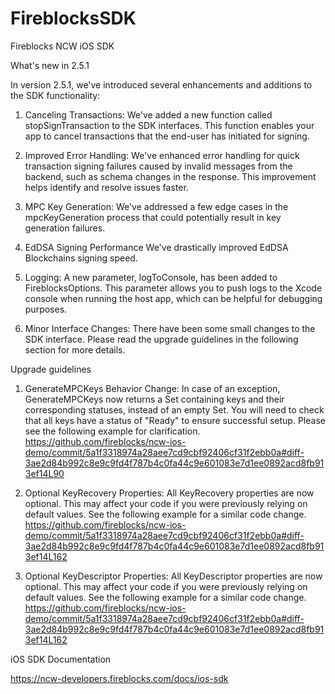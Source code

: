 # FireblocksSDK

Fireblocks NCW iOS SDK 

What's new in 2.5.1

In version 2.5.1, we've introduced several enhancements and additions to the SDK functionality:

1. Canceling Transactions: We've added a new function called stopSignTransaction to the SDK interfaces. This function enables your app to cancel transactions that the end-user has initiated for signing.

2. Improved Error Handling: We've enhanced error handling for quick transaction signing failures caused by invalid messages from the backend, such as schema changes in the response. This improvement helps identify and resolve issues faster.

3. MPC Key Generation: We've addressed a few edge cases in the mpcKeyGeneration process that could potentially result in key generation failures.

4. EdDSA Signing Performance We've drastically improved EdDSA Blockchains signing speed.

5. Logging: A new parameter, logToConsole, has been added to FireblocksOptions. This parameter allows you to push logs to the Xcode console when running the host app, which can be helpful for debugging purposes.

6. Minor Interface Changes: There have been some small changes to the SDK interface. Please read the upgrade guidelines in the following section for more details.

Upgrade guidelines

1. GenerateMPCKeys Behavior Change: In case of an exception, GenerateMPCKeys now returns a Set containing keys and their corresponding statuses, instead of an empty Set. You will need to check that all keys have a status of "Ready" to ensure successful setup. Please see the following example for clarification. https://github.com/fireblocks/ncw-ios-demo/commit/5a1f3318974a28aee7cd9cbf92406cf31f2ebb0a#diff-3ae2d84b992c8e9c9fd4f787b4c0fa44c9e601083e7d1ee0892acd8fb913ef14L90

2. Optional KeyRecovery Properties: All KeyRecovery properties are now optional. This may affect your code if you were previously relying on default values. See the following example for a similar code change. https://github.com/fireblocks/ncw-ios-demo/commit/5a1f3318974a28aee7cd9cbf92406cf31f2ebb0a#diff-3ae2d84b992c8e9c9fd4f787b4c0fa44c9e601083e7d1ee0892acd8fb913ef14L162

3. Optional KeyDescriptor Properties: All KeyDescriptor properties are now optional. This may affect your code if you were previously relying on default values. See the following example for a similar code change. https://github.com/fireblocks/ncw-ios-demo/commit/5a1f3318974a28aee7cd9cbf92406cf31f2ebb0a#diff-3ae2d84b992c8e9c9fd4f787b4c0fa44c9e601083e7d1ee0892acd8fb913ef14L162

iOS SDK Documentation 

https://ncw-developers.fireblocks.com/docs/ios-sdk


